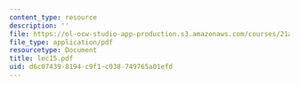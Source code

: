 ```yaml
---
content_type: resource
description: ''
file: https://ol-ocw-studio-app-production.s3.amazonaws.com/courses/21a-441-the-conquest-of-america-spring-2004/d6c074398194c9f1c038749765a01efd_lec15.pdf
file_type: application/pdf
resourcetype: Document
title: lec15.pdf
uid: d6c07439-8194-c9f1-c038-749765a01efd
---
```

